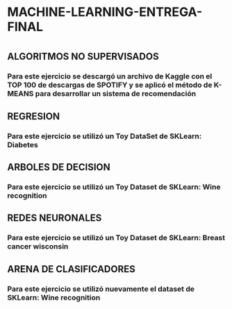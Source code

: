 # MACHINE-LEARNING-ENTREGA-FINAL
#
#
## ALGORITMOS NO SUPERVISADOS
### Para este ejercicio se descargó un archivo de Kaggle con el TOP 100 de descargas de SPOTIFY y se aplicó el método de K-MEANS para desarrollar un sistema de recomendación

## REGRESION
### Para este ejercicio se utilizó un Toy DataSet de SKLearn: Diabetes

## ARBOLES DE DECISION
### Para este ejercicio se utilizó un Toy Dataset de SKLearn: Wine recognition

## REDES NEURONALES
### Para este ejercicio se utilizó un Toy Dataset de SKLearn: Breast cancer wisconsin

## ARENA DE CLASIFICADORES
### Para este ejercicio se utilizó nuevamente el dataset de SKLearn: Wine recognition


